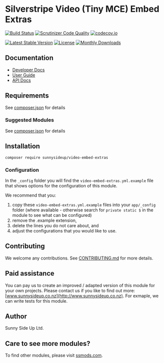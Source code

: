# Silverstripe Video (Tiny MCE) Embed  Extras
[![Build Status](https://travis-ci.org/sunnysideup/silverstripe-video-embed-extras.svg?branch=master)](https://travis-ci.org/sunnysideup/silverstripe-video-embed-extras)
[![Scrutinizer Code Quality](https://scrutinizer-ci.com/g/sunnysideup/silverstripe-video-embed-extras/badges/quality-score.png?b=master)](https://scrutinizer-ci.com/g/sunnysideup/silverstripe-video-embed-extras/?branch=master)
[![codecov.io](https://codecov.io/github/sunnysideup/silverstripe-video-embed-extras/coverage.svg?branch=master)](https://codecov.io/github/sunnysideup/silverstripe-video-embed-extras?branch=master)

[![Latest Stable Version](https://poser.pugx.org/sunnysideup/video-embed-extras/version)](https://packagist.org/packages/sunnysideup/video-embed-extras)
[![License](https://poser.pugx.org/sunnysideup/video-embed-extras/license)](https://packagist.org/packages/sunnysideup/video-embed-extras)
[![Monthly Downloads](https://poser.pugx.org/sunnysideup/video-embed-extras/d/monthly)](https://packagist.org/packages/sunnysideup/video-embed-extras)


## Documentation



 * [Developer Docs](docs/en/INDEX.md)
 * [User Guide](docs/en/userguide.md)
 * [API Docs](http://docs.ssmods.com/sunnysideup/video-embed-extras/classes.xhtml)


## Requirements



See [composer.json](composer.json) for details


### Suggested Modules



See [composer.json](composer.json) for details


## Installation


```
composer require sunnysideup/video-embed-extras
```

### Configuration



In the `_config` folder you will find the `video-embed-extras.yml.example`
file that shows options for the configuration of this module.

We recommend that you:

  1. copy these `video-embed-extras.yml.example` files into your
`app/_config` folder (where available - otherwise search for `private static $` in the module to see what can be configured)
  2. remove the .example extension,
  3. delete the lines you do not care about, and
  4. adjust the configurations that you would like to use.


## Contributing



We welcome any contributions. See [CONTRIBUTING.md](CONTRIBUTING.md) for more details.

## Paid assistance



You can pay us to create an improved / adapted version of this module for your own projects.  Please contact us if you like to find out more: [www.sunnysideup.co.nz](http://www.sunnysideup.co.nz).  For exmaple, we can write tests for this module.  

## Author



Sunny Side Up Ltd.


## Care to see more modules?

To find other modules, please visit [ssmods.com](http://ssmods.com/).
